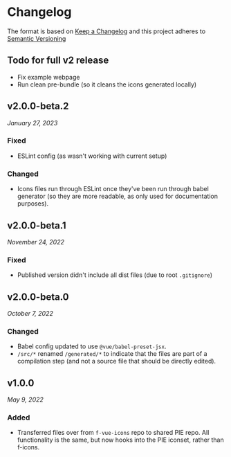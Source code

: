 # Changelog

The format is based on [Keep a Changelog](http://keepachangelog.com/en/1.0.0/)
and this project adheres to [Semantic Versioning](http://semver.org/spec/v2.0.0.html)

## Todo for full v2 release
- Fix example webpage
- Run clean pre-bundle (so it cleans the icons generated locally)

v2.0.0-beta.2
------------------------------
*January 27, 2023*

### Fixed
- ESLint config (as wasn't working with current setup)

### Changed
- Icons files run through ESLint once they've been run through babel generator (so they are more readable, as only used for documentation purposes).


v2.0.0-beta.1
------------------------------
*November 24, 2022*

### Fixed
- Published version didn't include all dist files (due to root `.gitignore`)


v2.0.0-beta.0
------------------------------
*October 7, 2022*

### Changed
- Babel config updated to use `@vue/babel-preset-jsx`.
- `/src/*` renamed `/generated/*` to indicate that the files are part of a compilation step (and not a source file that should be directly edited).



v1.0.0
------------------------------
*May 9, 2022*

### Added
- Transferred files over from `f-vue-icons` repo to shared PIE repo. All functionality is the same, but now hooks into the PIE iconset, rather than f-icons.

